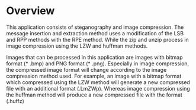 # Overview
This application consists of steganography and image compression. The message insertion and extraction method uses a modification of the LSB and RPP methods with the RPE method. While the zip and unzip process in image compression using the LZW and huffman methods.
<p>Images that can be processed in this application are images with bitmap format (* .bmp) and PNG format (* .png). Especially in image compression, the compressed image format will change according to the image compression method used. For example, an image with a bitmap format which compressed using the LZW method will generate a new compressed file with an additional format (.LmZWp). Whereas image compression using the huffman method will produce a new compressed file with the format (.huffz)
